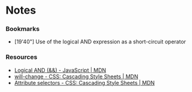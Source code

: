 # Notes

### Bookmarks

- [19'40"] Use of the logical AND expression as a short-circuit operator

   
### Resources

* [Logical AND (&&) - JavaScript | MDN](https://developer.mozilla.org/en-US/docs/Web/JavaScript/Reference/Operators/Logical_AND#short-circuit_evaluation "Logical AND (&&) - JavaScript | MDN")
* [will-change - CSS: Cascading Style Sheets | MDN](https://developer.mozilla.org/en-US/docs/Web/CSS/will-change "will-change - CSS: Cascading Style Sheets | MDN")
* [Attribute selectors - CSS: Cascading Style Sheets | MDN](https://developer.mozilla.org/en-US/docs/Web/CSS/Attribute_selectors "Attribute selectors - CSS: Cascading Style Sheets | MDN")

